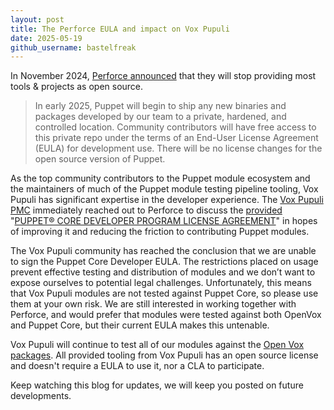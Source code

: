 ```yaml
---
layout: post
title: The Perforce EULA and impact on Vox Pupuli
date: 2025-05-19
github_username: bastelfreak
---
```


In November 2024, [Perforce announced](https://www.puppet.com/blog/open-source-puppet-updates-2025) that they will stop providing most tools & projects as open source.

> In early 2025, Puppet will begin to ship any new binaries and packages developed by our team to a private, hardened, and controlled location.
> Community contributors will have free access to this private repo under the terms of an End-User License Agreement (EULA) for development use. There will be no license changes for the open source version of Puppet.

As the top community contributors to the Puppet module ecosystem and the maintainers of much of the Puppet module testing pipeline tooling, Vox Pupuli has significant expertise in the developer experience.
The [Vox Pupuli PMC](https://voxpupuli.org/elections/) immediately reached out to Perforce to discuss the [provided](https://github.com/voxpupuli/community-triage/issues/29) "[PUPPET® CORE DEVELOPER PROGRAM LICENSE AGREEMENT](https://www.perforce.com/system/files/2025-02/Puppet-Core-Developer-Program-License-Agreement.pdf)" in hopes of improving it and reducing the friction to contributing Puppet modules.

The Vox Pupuli community has reached the conclusion that we are unable to sign the Puppet Core Developer EULA.
The restrictions placed on usage prevent effective testing and distribution of modules and we don’t want to expose ourselves to potential legal challenges.
Unfortunately, this means that Vox Pupuli modules are not tested against Puppet Core, so please use them at your own risk.
We are still interested in working together with Perforce, and would prefer that modules were tested against both OpenVox and Puppet Core, but their current EULA makes this untenable.

Vox Pupuli will continue to test all of our modules against the [Open Vox packages](https://voxpupuli.org/openvox/).
All provided tooling from Vox Pupuli has an open source license and doesn't require a EULA to use it, nor a CLA to participate.

Keep watching this blog for updates, we will keep you posted on future developments.
